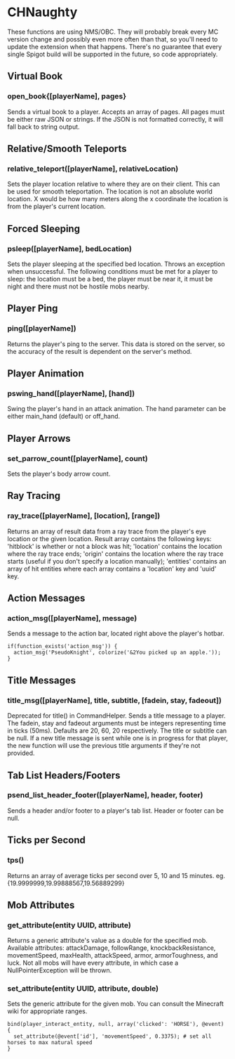 # CHNaughty

These functions are using NMS/OBC. They will probably break every MC version change and possibly even more often than that, so you'll need to update the extension when that happens. There's no guarantee that every single Spigot build will be supported in the future, so code appropriately.

## Virtual Book
### open_book{[playerName], pages} 
Sends a virtual book to a player. Accepts an array of pages. All pages must be either raw JSON or strings. If the JSON is not formatted correctly, it will fall back to string output.

## Relative/Smooth Teleports
### relative_teleport([playerName], relativeLocation)
Sets the player location relative to where they are on their client. This can be used for smooth teleportation. The location is not an absolute world location. X would be how many meters along the x coordinate the location is from the player's current location.

## Forced Sleeping
### psleep([playerName], bedLocation)
Sets the player sleeping at the specified bed location. Throws an exception when unsuccessful. The following conditions must be met for a player to sleep: the location must be a bed, the player must be near it, it must be night and there must not be hostile mobs nearby.

## Player Ping
### ping([playerName])
Returns the player's ping to the server. This data is stored on the server, so the accuracy of the result is dependent on the server's method.

## Player Animation
### pswing_hand([playerName], [hand])
Swing the player's hand in an attack animation. The hand parameter can be either main_hand (default) or off_hand.

## Player Arrows
### set_parrow_count([playerName], count)
Sets the player's body arrow count.

## Ray Tracing
### ray_trace([playerName], [location], [range])
Returns an array of result data from a ray trace from the player's eye location or the given location. Result array contains the following keys: 'hitblock' is whether or not a block was hit; 'location' contains the location where the ray trace ends; 'origin' contains the location where the ray trace starts (useful if you don't specify a location manually); 'entities' contains an array of hit entities where each array contains a 'location' key and 'uuid' key.

## Action Messages
### action_msg([playerName], message)
Sends a message to the action bar, located right above the player's hotbar.

``` 
if(function_exists('action_msg')) {
  action_msg('PseudoKnight', colorize('&2You picked up an apple.'));
}
```

## Title Messages
### title_msg([playerName], title, subtitle, [fadein, stay, fadeout])
Deprecated for title() in CommandHelper. Sends a title message to a player. The fadein, stay and fadeout arguments must be integers representing time in ticks (50ms). Defaults are 20, 60, 20 respectively. The title or subtitle can be null. If a new title message is sent while one is in progress for that player, the new function will use the previous title arguments if they're not provided.

## Tab List Headers/Footers
### psend_list_header_footer([playerName], header, footer)
Sends a header and/or footer to a player's tab list. Header or footer can be null.

## Ticks per Second
### tps()
Returns an array of average ticks per second over 5, 10 and 15 minutes. eg. {19.9999999,19.99888567,19.56889299}

## Mob Attributes
### get_attribute(entity UUID, attribute)
Returns a generic attribute's value as a double for the specified mob. Available attributes: attackDamage, followRange, knockbackResistance, movementSpeed, maxHealth, attackSpeed, armor, armorToughness, and luck. Not all mobs will have every attribute, in which case a NullPointerException will be thrown.

### set_attribute(entity UUID, attribute, double)
Sets the generic attribute for the given mob. You can consult the Minecraft wiki for appropriate ranges.

```
bind(player_interact_entity, null, array('clicked': 'HORSE'), @event) {
  set_attribute(@event['id'], 'movementSpeed', 0.3375); # set all horses to max natural speed
}
```
